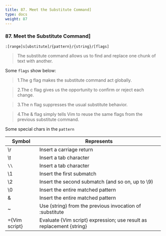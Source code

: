 ```yaml
---
title: 87. Meet the Substitute Command]
type: docs
weight: 87
---
```


### 87. Meet the Substitute Command]

```
:[range]s[ubstitute]/{pattern}/{string}/[flags]
```

> The substitute command allows us to find and replace one chunk of text with another.

Some `flags` show below:

> 1.The g flag makes the substitute command act globally.

> 2.The c flag gives us the opportunity to confirm or reject each change.

> 3.The n flag suppresses the usual substitute behavior.

> 4.The & flag simply tells Vim to reuse the same flags from the previous substitute command.


Some special chars in the `pattern`

|Symbol | Represents|
|-------|-----------|
|\r|Insert a carriage return|
|\t|Insert a tab character|
|`\\`|Insert a tab character|
|\1|Insert the first submatch|
|\2|Insert the second submatch (and so on, up to \9)|
|\0|Insert the entire matched pattern|
|&|Insert the entire matched pattern|
|~|Use {string} from the previous invocation of :substitute|
|\={Vim script}|Evaluate {Vim script} expression; use result as replacement {string}|
